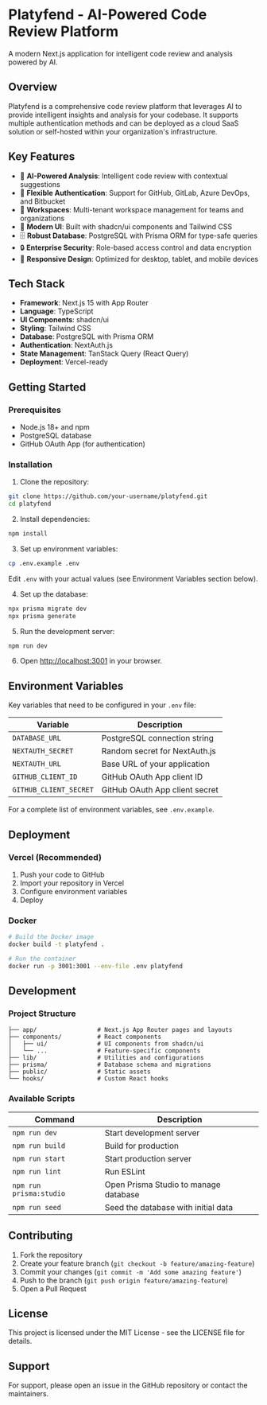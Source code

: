 # Platyfend - AI-Powered Code Review Platform

A modern Next.js application for intelligent code review and analysis powered by AI.

## Overview

Platyfend is a comprehensive code review platform that leverages AI to provide intelligent insights and analysis for your codebase. It supports multiple authentication methods and can be deployed as a cloud SaaS solution or self-hosted within your organization's infrastructure.

## Key Features

- 🧠 **AI-Powered Analysis**: Intelligent code review with contextual suggestions
- 🔐 **Flexible Authentication**: Support for GitHub, GitLab, Azure DevOps, and Bitbucket
- 🏢 **Workspaces**: Multi-tenant workspace management for teams and organizations
- 🎨 **Modern UI**: Built with shadcn/ui components and Tailwind CSS
- 🗄️ **Robust Database**: PostgreSQL with Prisma ORM for type-safe queries
- 🔒 **Enterprise Security**: Role-based access control and data encryption
- 📱 **Responsive Design**: Optimized for desktop, tablet, and mobile devices

## Tech Stack

- **Framework**: Next.js 15 with App Router
- **Language**: TypeScript
- **UI Components**: shadcn/ui
- **Styling**: Tailwind CSS
- **Database**: PostgreSQL with Prisma ORM
- **Authentication**: NextAuth.js
- **State Management**: TanStack Query (React Query)
- **Deployment**: Vercel-ready

## Getting Started

### Prerequisites

- Node.js 18+ and npm
- PostgreSQL database
- GitHub OAuth App (for authentication)

### Installation

1. Clone the repository:
```bash
git clone https://github.com/your-username/platyfend.git
cd platyfend
```

2. Install dependencies:
```bash
npm install
```

3. Set up environment variables:
```bash
cp .env.example .env
```
Edit `.env` with your actual values (see Environment Variables section below).

4. Set up the database:
```bash
npx prisma migrate dev
npx prisma generate
```

5. Run the development server:
```bash
npm run dev
```

6. Open [http://localhost:3001](http://localhost:3001) in your browser.

## Environment Variables

Key variables that need to be configured in your `.env` file:

| Variable | Description |
|----------|-------------|
| `DATABASE_URL` | PostgreSQL connection string |
| `NEXTAUTH_SECRET` | Random secret for NextAuth.js |
| `NEXTAUTH_URL` | Base URL of your application |
| `GITHUB_CLIENT_ID` | GitHub OAuth App client ID |
| `GITHUB_CLIENT_SECRET` | GitHub OAuth App client secret |

For a complete list of environment variables, see `.env.example`.

## Deployment

### Vercel (Recommended)

1. Push your code to GitHub
2. Import your repository in Vercel
3. Configure environment variables
4. Deploy

### Docker

```bash
# Build the Docker image
docker build -t platyfend .

# Run the container
docker run -p 3001:3001 --env-file .env platyfend
```

## Development

### Project Structure

```
├── app/                 # Next.js App Router pages and layouts
├── components/          # React components
│   ├── ui/              # UI components from shadcn/ui
│   └── ...              # Feature-specific components
├── lib/                 # Utilities and configurations
├── prisma/              # Database schema and migrations
├── public/              # Static assets
└── hooks/               # Custom React hooks
```

### Available Scripts

| Command | Description |
|---------|-------------|
| `npm run dev` | Start development server |
| `npm run build` | Build for production |
| `npm run start` | Start production server |
| `npm run lint` | Run ESLint |
| `npm run prisma:studio` | Open Prisma Studio to manage database |
| `npm run seed` | Seed the database with initial data |

## Contributing

1. Fork the repository
2. Create your feature branch (`git checkout -b feature/amazing-feature`)
3. Commit your changes (`git commit -m 'Add some amazing feature'`)
4. Push to the branch (`git push origin feature/amazing-feature`)
5. Open a Pull Request

## License

This project is licensed under the MIT License - see the LICENSE file for details.

## Support

For support, please open an issue in the GitHub repository or contact the maintainers.
